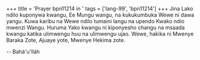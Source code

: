 +++
title = 'Prayer bpn11214 in '
tags = ['lang-99', 'bpn11214']
+++
Jina Lako ndilo kuponywa kwangu, Ee Mungu wangu, na kukukumbuka Wewe ni dawa yangu.  Kuwa karibu na Wewe ndilo tumaini langu na upendo Kwako ndio mwenzi Wangu.  Huruma Yako kwangu ni kiponyesho changu na msaada kwangu katika ulimwengu huu na ulimwengu ujao.  Wewe, hakika ni Mwenye Baraka Zote, Ajuaye yote, Mwenye Hekima zote.

-- Bahá'u'lláh
